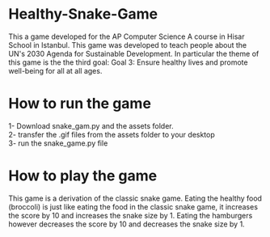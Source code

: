 # Healthy-Snake-Game

This a game developed for the AP Computer Science A course in Hisar School in Istanbul. This game was developed to teach people about the UN's 2030 Agenda for Sustainable Development. In particular the theme of this game is the the third goal: Goal 3: Ensure healthy lives and promote well-being for all at all ages.

# How to run the game
1- Download snake_gam.py and the assets folder.                                                                                     
2- transfer the .gif files from the assets folder to your desktop                                                             
3- run the snake_game.py file                                                                                                       



# How to play the game
This game is a derivation of the classic snake game. Eating the healthy food (broccoli) is just like eating the food in the classic snake game, it increases the score by 10 and increases the snake size by 1. Eating the hamburgers however decreases the score by 10 and decreases the snake size by 1.
